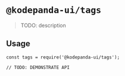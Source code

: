 # `@kodepanda-ui/tags`

> TODO: description

## Usage

```
const tags = require('@kodepanda-ui/tags');

// TODO: DEMONSTRATE API
```
